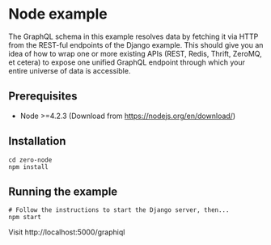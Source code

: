 # Node example

The GraphQL schema in this example resolves data by fetching it via HTTP from the REST-ful endpoints of the Django example. This should give you an idea of how to wrap one or more existing APIs (REST, Redis, Thrift, ZeroMQ, et cetera) to expose one unified GraphQL endpoint through which your entire universe of data is accessible.

## Prerequisites

* Node >=4.2.3 (Download from https://nodejs.org/en/download/)

## Installation

    cd zero-node
    npm install

## Running the example

    # Follow the instructions to start the Django server, then...
    npm start

Visit http://localhost:5000/graphiql
